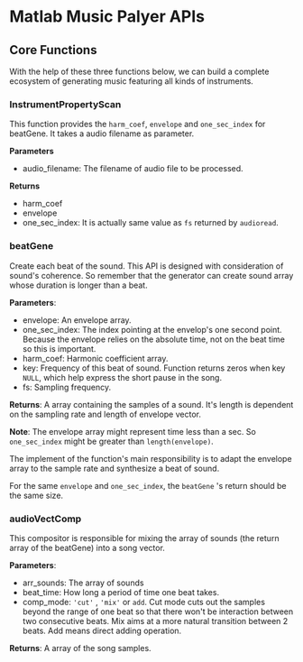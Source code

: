 # Matlab Music Palyer APIs



## Core Functions

With the help of these three functions below, we can build a complete ecosystem of generating music featuring all kinds of instruments.

### InstrumentPropertyScan

This function provides the `harm_coef`, `envelope` and `one_sec_index` for beatGene. It takes a audio filename as parameter.

**Parameters**

- audio_filename: The filename of audio file to be processed.

**Returns**

- harm_coef
- envelope
- one_sec_index: It is actually same value as `fs` returned by `audioread`.


### beatGene

Create each beat of the sound. This API is designed with consideration of sound's coherence. So remember that the generator can create sound array whose duration is longer than a beat. 

**Parameters**:

- envelope: An envelope array.
- one_sec_index: The index pointing at the envelop's one second point. Because the envelope relies on the absolute time, not on the beat time so this is important.
- harm_coef: Harmonic coefficient array.
- key: Frequency of this beat of sound. Function returns zeros when key `NULL`, which help express the short pause in the song.
- fs: Sampling frequency.



**Returns**: A array containing the samples of a sound. It's length is dependent on the sampling rate and length of envelope vector.

**Note**: The envelope array might represent time less than a sec. So `one_sec_index` might be greater than `length(envelope)`.



The implement of the function's main responsibility is to adapt the envelope array to the sample rate and synthesize a beat of sound.

For the same `envelope` and `one_sec_index`, the `beatGene` 's return should be the same size.



### audioVectComp

This compositor is responsible for mixing the array of sounds (the return array of the beatGene) into a song vector.

**Parameters**:

- arr_sounds: The array of sounds
- beat_time: How long a period of time one beat takes.
- comp_mode: `'cut'` , `'mix'` or `add`. Cut mode cuts out the samples beyond the range of one beat so that there won't be interaction between two consecutive beats. Mix aims at a more natural transition between 2 beats. Add means direct adding operation.

**Returns**: A array of the song samples.
